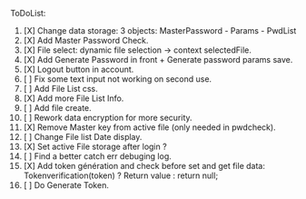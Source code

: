 ToDoList:

1. [X] Change data storage: 3 objects: MasterPassword - Params - PwdList
2. [X] Add Master Password Check.
3. [X] File select: dynamic file selection -> context selectedFile.
4. [X] Add Generate Password in front + Generate password params save.
5. [X] Logout button in account.
6. [ ] Fix some text input not working on second use.
7. [ ] Add File List css.
8. [X] Add more File List Info.
9. [ ] Add file create.
10. [ ] Rework data encryption for more security.
11. [X] Remove Master key from active file (only needed in pwdcheck).
12. [ ] Change File list Date display.
13. [X] Set active File storage after login ?
14. [ ] Find a better catch err debuging log.
15. [X] Add token génération and check before set and get file data: Tokenverification(token) ? Return value : return null;
16. [ ] Do Generate Token.